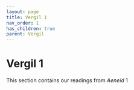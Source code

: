 ```yaml
---
layout: page
title: Vergil 1
nav_order: 1
has_children: true
parent: Vergil
---
```


# Vergil 1

This section contains our readings from *Aeneid* 1
